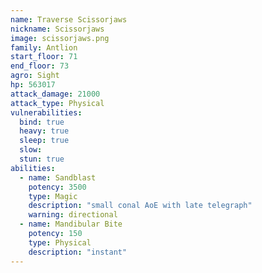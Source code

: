 ```yaml
---
name: Traverse Scissorjaws
nickname: Scissorjaws
image: scissorjaws.png
family: Antlion
start_floor: 71
end_floor: 73
agro: Sight
hp: 563017
attack_damage: 21000
attack_type: Physical
vulnerabilities:
  bind: true
  heavy: true
  sleep: true
  slow: 
  stun: true
abilities:
  - name: Sandblast
    potency: 3500
    type: Magic
    description: "small conal AoE with late telegraph"
    warning: directional
  - name: Mandibular Bite
    potency: 150
    type: Physical
    description: "instant"
---
```

